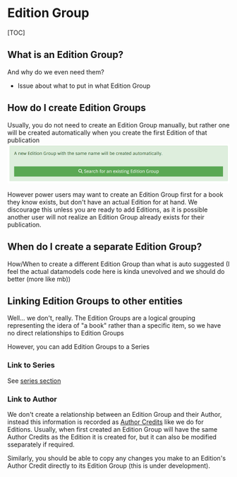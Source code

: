 # Edition Group

[TOC]

## What is an Edition Group?
And why do we even need them?

- Issue about what to put in what Edition Group

##  How do I create Edition Groups
Usually, you do not need to create an Edition Group manually, but rather one will be created automatically when you create the first Edition of that publication
![alt text](../../images/eg-auto-create.png)

However power users may want to create an Edition Group first for a book they know exists, but don't have an actual Edition for at hand.
We discourage this unless you are ready to add Editions, as it is possible another user will not realize an Edition Group already exists for their publication. 

## When do I create a separate Edition Group?
How/When to create a different Edition Group than what is auto suggested (I feel the actual datamodels code here is kinda unevolved and we should do better (more like mb))

## Linking Edition Groups to other entities
Well... we don't, really.
The Edition Groups are a logical grouping representing the idera of "a book" rather than a specific item, so we have no direct relationships to Edition Groups

However, you can add Edition Groups to a Series
### Link to Series
See [series section](./series.md)

### Link to Author
We don't create a relationship between an Edition Group and their Author, instead this information is recorded as [Author Credits](./edition.md#author-credit) like we do for Editions.
Usually, when first created an Edition Group will have the same Author Credits as the Edition it is created for, but it can also be modified sseparately if required.

Similarly, you should be able to copy any changes you make to an Edition's Author Credit directly to its Edition Group (this is under development).
